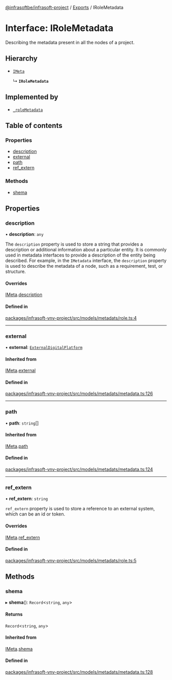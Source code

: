 [@infrasoftbe/infrasoft-project](../README.md) / [Exports](../modules.md) / IRoleMetadata

# Interface: IRoleMetadata

Describing the metadata present in all the nodes of a project.

## Hierarchy

- [`IMeta`](IMeta.md)

  ↳ **`IRoleMetadata`**

## Implemented by

- [`_roleMetadata`](../classes/roleMetadata.md)

## Table of contents

### Properties

- [description](IRoleMetadata.md#description)
- [external](IRoleMetadata.md#external)
- [path](IRoleMetadata.md#path)
- [ref\_extern](IRoleMetadata.md#ref_extern)

### Methods

- [shema](IRoleMetadata.md#shema)

## Properties

### description

• **description**: `any`

The `description` property is used to store a string that provides a description or additional
information about a particular entity. It is commonly used in metadata interfaces to provide a
description of the entity being described. For example, in the `IMetadata` interface, the
`description` property is used to describe the metadata of a node, such as a requirement, test, or
structure.

#### Overrides

[IMeta](IMeta.md).[description](IMeta.md#description)

#### Defined in

[packages/infrasoft-vnv-project/src/models/metadats/role.ts:4](https://github.com/infrasoftbe/Infrasoft-vnv-ritual-project/blob/8c55713745804fbf004d7add2c4b90690c1560d1/src/models/metadats/role.ts#L4)

___

### external

• **external**: [`ExternalDigitalPlatform`](../modules.md#externaldigitalplatform)

#### Inherited from

[IMeta](IMeta.md).[external](IMeta.md#external)

#### Defined in

[packages/infrasoft-vnv-project/src/models/metadats/metadata.ts:126](https://github.com/infrasoftbe/Infrasoft-vnv-ritual-project/blob/8c55713745804fbf004d7add2c4b90690c1560d1/src/models/metadats/metadata.ts#L126)

___

### path

• **path**: `string`[]

#### Inherited from

[IMeta](IMeta.md).[path](IMeta.md#path)

#### Defined in

[packages/infrasoft-vnv-project/src/models/metadats/metadata.ts:124](https://github.com/infrasoftbe/Infrasoft-vnv-ritual-project/blob/8c55713745804fbf004d7add2c4b90690c1560d1/src/models/metadats/metadata.ts#L124)

___

### ref\_extern

• **ref\_extern**: `string`

`ref_extern` property is used to store a reference to an external system, which can be an id or token.

#### Overrides

[IMeta](IMeta.md).[ref_extern](IMeta.md#ref_extern)

#### Defined in

[packages/infrasoft-vnv-project/src/models/metadats/role.ts:5](https://github.com/infrasoftbe/Infrasoft-vnv-ritual-project/blob/8c55713745804fbf004d7add2c4b90690c1560d1/src/models/metadats/role.ts#L5)

## Methods

### shema

▸ **shema**(): `Record`\<`string`, `any`\>

#### Returns

`Record`\<`string`, `any`\>

#### Inherited from

[IMeta](IMeta.md).[shema](IMeta.md#shema)

#### Defined in

[packages/infrasoft-vnv-project/src/models/metadats/metadata.ts:128](https://github.com/infrasoftbe/Infrasoft-vnv-ritual-project/blob/8c55713745804fbf004d7add2c4b90690c1560d1/src/models/metadats/metadata.ts#L128)
